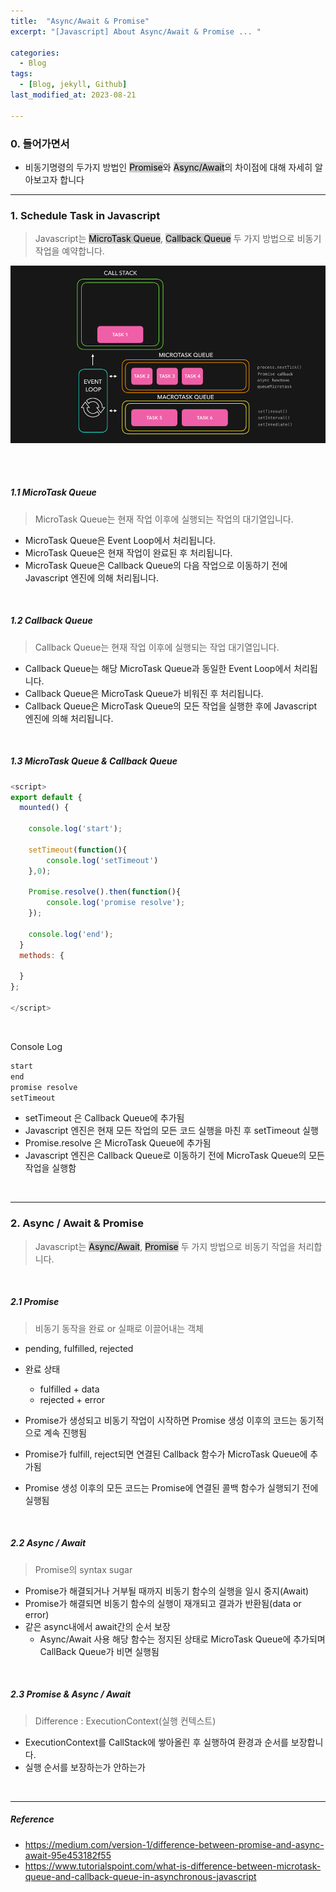 ```yaml
---
title:  "Async/Await & Promise"
excerpt: "[Javascript] About Async/Await & Promise ... "

categories:
  - Blog
tags:
  - [Blog, jekyll, Github]
last_modified_at: 2023-08-21

---
```


### 0. 들어가면서

- 비동기명령의 두가지 방법인 <mark style="background-color:#cccccc">Promise</mark>와 <mark style="background-color:#cccccc">Async/Await</mark>의 차이점에 대해 자세히 알아보고자 합니다

---

### 1. Schedule Task in Javascript

> Javascript는 <mark style="background-color:#cccccc">MicroTask Queue</mark>, <mark style="background-color:#cccccc">Callback Queue</mark> 두 가지 방법으로 비동기 작업을 예약합니다.


![image info](/assets/img/async_promise.gif)
<img src="/assets/img/async_promise.gif" alt="" width="0" height="0">

<br />

##### 1.1 MicroTask Queue

> MicroTask Queue는 현재 작업 이후에 실행되는 작업의 대기열입니다.

- MicroTask Queue은 Event Loop에서 처리됩니다.
- MicroTask Queue은 현재 작업이 완료된 후 처리됩니다.
- MicroTask Queue은 Callback Queue의 다음 작업으로 이동하기 전에 Javascript 엔진에 의해 처리됩니다.

<br />

##### 1.2 Callback Queue

> Callback Queue는 현재 작업 이후에 실행되는 작업 대기열입니다.

- Callback Queue는 해당 MicroTask Queue과 동일한 Event Loop에서 처리됩니다.
- Callback Queue은 MicroTask Queue가 비워진 후 처리됩니다.
- Callback Queue은 MicroTask Queue의 모든 작업을 실행한 후에 Javascript 엔진에 의해 처리됩니다.


<br />

##### 1.3 MicroTask Queue & Callback Queue

```javascript
<script>
export default {
  mounted() {

    console.log('start');

    setTimeout(function(){
        console.log('setTimeout')
    },0);

    Promise.resolve().then(function(){
        console.log('promise resolve');
    });

    console.log('end');
  }
  methods: {

  }
};

</script>
```

<br />

Console Log
```javascript
start
end
promise resolve
setTimeout
```

- setTimeout 은 Callback Queue에 추가됨
- Javascript 엔진은 현재 모든 작업의 모든 코드 실행을 마친 후 setTimeout 실행
- Promise.resolve 은 MicroTask Queue에 추가됨
- Javascript 엔진은 Callback Queue로 이동하기 전에 MicroTask Queue의 모든 작업을 실행함

<br />

---

### 2. Async / Await & Promise

> Javascript는 <mark style="background-color:#cccccc">Async/Await</mark>, <mark style="background-color:#cccccc">Promise</mark> 두 가지 방법으로 비동기 작업을 처리합니다.

<br />

##### 2.1 Promise

> 비동기 동작을 완료 or 실패로 이끌어내는 객체

- pending, fulfilled, rejected
- 완료 상태
  - fulfilled + data
  - rejected + error

- Promise가 생성되고 비동기 작업이 시작하면 Promise 생성 이후의 코드는 동기적으로 계속 진행됨
- Promise가 fulfill, reject되면 연결된 Callback 함수가 MicroTask Queue에 추가됨
- Promise 생성 이후의 모든 코드는 Promise에 연결된 콜백 함수가 실행되기 전에 실행됨

<br />

##### 2.2 Async / Await

> Promise의 syntax sugar

- Promise가 해결되거나 거부될 때까지 비동기 함수의 실행을 일시 중지(Await)
- Promise가 해결되면 비동기 함수의 실행이 재개되고 결과가 반환됨(data or error)
- 같은 async내에서 await간의 순서 보장
  - Async/Await 사용 해당 함수는 정지된 상태로 MicroTask Queue에 추가되며 CallBack Queue가 비면 실행됨

<br />



##### 2.3 Promise & Async / Await

> Difference : ExecutionContext(실행 컨텍스트)

- ExecutionContext를 CallStack에 쌓아올린 후 실행하여 환경과 순서를 보장합니다.
- 실행 순서를 보장하는가 안하는가

<br />


---

##### Reference

- https://medium.com/version-1/difference-between-promise-and-async-await-95e453182f55
- https://www.tutorialspoint.com/what-is-difference-between-microtask-queue-and-callback-queue-in-asynchronous-javascript